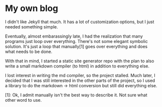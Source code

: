# My own blog

I didn't like Jekyll that much. It has a lot of customization options, but I just needed something simple.

Eventually, almost embarassingly late, I had the realization that many programs just loop over everything. There's not some elegant symbolic solution. It's just a loop that manually[1] goes over everything and does what needs to be done.

With that in mind, I started a static site generator repo with the plan to also write a small markdown compiler (to html) in addition to everything else.

I lost interest in writing the md compiler, so the project stalled. Much later, I decided that I was still interested in the other parts of the project, so I used a library to do the markdown -> html conversion but still did everything else.

[1]: Ok, I admit manually isn't the best way to describe it. Not sure what other word to use.
